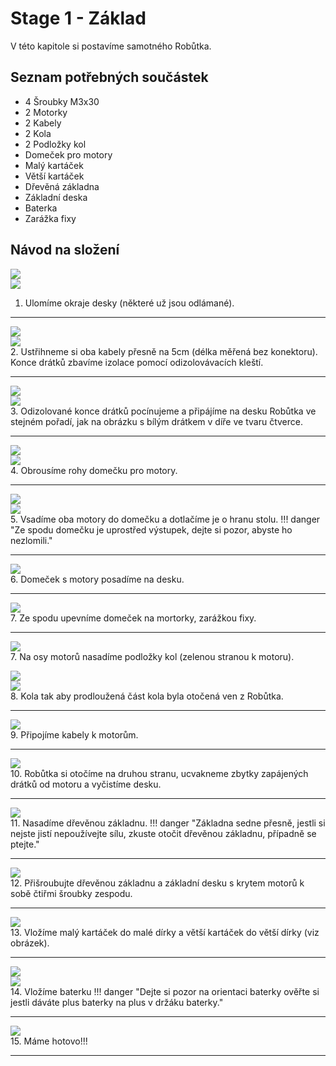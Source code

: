 # Stage 1 - Základ
V této kapitole si postavíme samotného Robůtka.

## Seznam potřebných součástek
 - 4 Šroubky M3x30
 - 2 Motorky
 - 2 Kabely
 - 2 Kola
 - 2 Podložky kol
 - Domeček pro motory
 - Malý kartáček
 - Větší kartáček
 - Dřevěná základna
 - Základní deska
 - Baterka
 - Zarážka fixy


## Návod na složení

![](assets/IMG-step1.png)<br>
![](assets/IMG-step1-done-back.png)<br>
1. Ulomíme okraje desky (některé už jsou odlámané).
<hr>

![](assets/IMG-step2-cut.png)<br>
![](assets/IMG-step2-done.png)<br>
2. Ustřihneme si oba kabely přesně na 5cm (délka měřená bez konektoru). Konce drátků zbavíme izolace pomocí odizolovávacích kleští.
<hr>

![](assets/IMG-step3-one.png)<br>
![](assets/IMG-step3-two.png)<br>
3. Odizolované konce drátků pocínujeme a připájíme na desku Robůtka ve stejném pořadí, jak na obrázku s bílým drátkem v díře ve tvaru čtverce.
<hr>

![](assets/IMG-step4.png)<br>
![](assets/IMG-step4-doing.png)<br>
4. Obrousíme rohy domečku pro motory.
<hr>

![](assets/IMG-step5.png)<br>
![](assets/IMG-step5-done.png)<br>
5. Vsadíme oba motory do domečku a dotlačíme je o hranu stolu.
!!! danger "Ze spodu domečku je uprostřed výstupek, dejte si pozor, abyste ho nezlomili."
<hr>

![](assets/IMG-step6-house.png)<br>
6. Domeček s motory posadíme na desku. 
<hr>

![](assets/IMG-step6-done.png)<br>
7. Ze spodu upevníme domeček na mortorky, zarážkou fixy.
<hr>

![](assets/IMG-step7.png)<br>
7. Na osy motorů nasadíme podložky kol (zelenou stranou k motoru).

![](assets/IMG-step7-done.png)<br>
![](assets/IMG-step7-detail.png)<br>
8. Kola tak aby prodloužená část kola byla otočená ven z Robůtka.
<hr>

![](assets/IMG-step8-done.png)<br>
9. Připojíme kabely k motorům.
<hr>

![](assets/IMG-step9-done.png)<br>
10. Robůtka si otočíme na druhou stranu, ucvakneme zbytky zapájených drátků od motoru a vyčistíme desku.
<hr>

![](assets/IMG-step10-done.png)<br>
11. Nasadíme dřevěnou základnu.
!!! danger "Základna sedne přesně, jestli si nejste jistí nepoužívejte sílu, zkuste otočit dřevěnou základnu, případně se ptejte."
<hr>
 
![](assets/IMG-step11-done.png)<br>
12. Přišroubujte dřevěnou základnu a základní desku s krytem motorů k sobě čtiřmi šroubky zespodu.
<hr>

![](assets/IMG-step12-done.png)<br>
13. Vložíme malý kartáček do malé dírky a větší kartáček do větší dírky (viz obrázek).
<hr>

![](assets/IMG-step13.png)<br>
![](assets/IMG-step13-done.png)<br>
14. Vložíme baterku 
!!! danger "Dejte si pozor na orientaci baterky ověřte si jestli dáváte plus baterky na plus v držáku baterky."
<hr>

![](assets/IMG-step13-done.png)<br>
15. Máme hotovo!!!
<hr>
 
